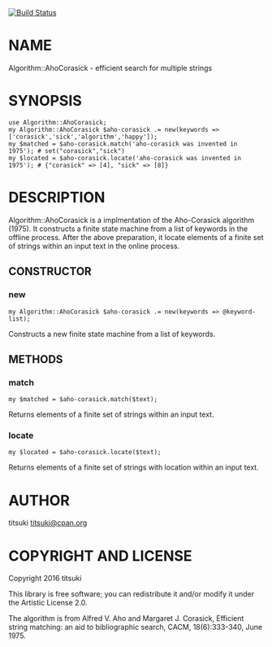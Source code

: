 [![Build Status](https://travis-ci.org/titsuki/p6-Algorithm-AhoCorasick.svg?branch=master)](https://travis-ci.org/titsuki/p6-Algorithm-AhoCorasick)

NAME
====

Algorithm::AhoCorasick - efficient search for multiple strings

SYNOPSIS
========

    use Algorithm::AhoCorasick;
    my Algorithm::AhoCorasick $aho-corasick .= new(keywords => ['corasick','sick','algorithm','happy']);
    my $matched = $aho-corasick.match('aho-corasick was invented in 1975'); # set("corasick","sick")
    my $located = $aho-corasick.locate('aho-corasick was invented in 1975'); # {"corasick" => [4], "sick" => [8]}

DESCRIPTION
===========

Algorithm::AhoCorasick is a implmentation of the Aho-Corasick algorithm (1975). It constructs a finite state machine from a list of keywords in the offline process. After the above preparation, it locate elements of a finite set of strings within an input text in the online process.

CONSTRUCTOR
-----------

### new

    my Algorithm::AhoCorasick $aho-corasick .= new(keywords => @keyword-list);

Constructs a new finite state machine from a list of keywords.

METHODS
-------

### match

    my $matched = $aho-corasick.match($text);

Returns elements of a finite set of strings within an input text.

### locate

    my $located = $aho-corasick.locate($text);

Returns elements of a finite set of strings with location within an input text.

AUTHOR
======

titsuki <titsuki@cpan.org>

COPYRIGHT AND LICENSE
=====================

Copyright 2016 titsuki

This library is free software; you can redistribute it and/or modify it under the Artistic License 2.0.

The algorithm is from Alfred V. Aho and Margaret J. Corasick, Efficient string matching: an aid to bibliographic search, CACM, 18(6):333-340, June 1975.

